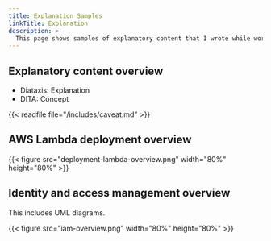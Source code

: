 ```yaml
---
title: Explanation Samples
linkTitle: Explanation
description: >
  This page shows samples of explanatory content that I wrote while working for Armory.
---
```


## Explanatory content overview

- Diataxis: Explanation
- DITA: Concept

{{< readfile file="/includes/caveat.md" >}}

## AWS Lambda deployment overview

{{< figure src="deployment-lambda-overview.png" width="80%" height="80%" >}}

## Identity and access management overview

This includes UML diagrams.

{{< figure src="iam-overview.png" width="80%" height="80%" >}}
